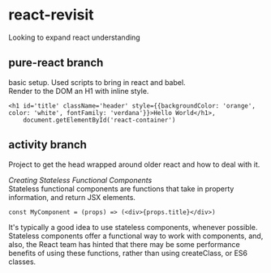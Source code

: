 # react-revisit
Looking to expand react understanding


## pure-react branch
basic setup. Used scripts to bring in react and babel.  
Render to the DOM an H1 with inline style.  
```
<h1 id='title' className='header' style={{backgroundColor: 'orange', color: 'white', fontFamily: 'verdana'}}>Hello World</h1>,
    document.getElementById('react-container')
```
## activity branch

Project to get the head wrapped around older react and how to deal with it.

*Creating Stateless Functional Components*   
Stateless functional components are functions that take in property information, and return JSX elements.

```
const MyComponent = (props) => (<div>{props.title}</div>)
```

It's typically a good idea to use stateless components, whenever possible. Stateless components offer a functional way to work with components, and, also, the React team has hinted that there may be some performance benefits of using these functions, rather than using createClass, or ES6 classes. 